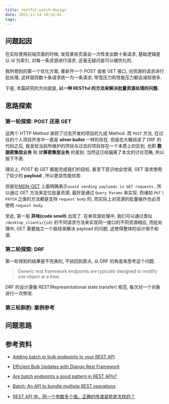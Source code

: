 ```yaml
---
title: restful-patch-design
date: 2021-11-14 19:52:01
tags:
---
```


## 问题起因

在实际使用前端页面的时候, 发现某些页面会一次性发出数十条请求, 基础逻辑是以 id 为索引, 对每一条资源进行请求, 这毫无疑问是可以被优化的.

我所想到的第一个优化方案, 重新开一个 POST 或者 GET 接口, 对资源的请求进行批处理, 这样就将数十条请求统一为一条请求, 带宽压力和性能压力都会减轻很多.

于是, 本篇研究的方向就是, **以一种 RESTful 的方法来解决批量资源处理的问题.**

## 思路探索

### 第一轮探索: POST 还是 GET

这两个 HTTP Method 承担了过去开发的项目的九成 Method. 而 `POST` 方法, 在过往的个人项目开发中一直是 **silver bullet** 一样的存在. 但是在大概阅读了 DRF 的代码之后, 我发现当前所维护的项目与过去的项目存在一个本质上的区别, 也即 **数据密集型业务** 和 **计算密集型业务** 的差别. 当然这已经偏离了本文的讨论范畴, 所以按下不表.

理论上, _POST_ 和 _GET_ 都能完成我们的目标, 甚至下意识地会觉得, GET 请求使用了较少的 **payload** , 所以更具性能优势.

但是在[MDN-GET](https://developer.mozilla.org/en-US/docs/Web/HTTP/Methods/GET) 上面明确表示`avoid sending payloads in GET requests` . 所以通过 GET 方法来定位批量资源, 最好是通过 `Query Params` 来实现. 而诸如 `PUT` \ `PATCH` 之类的方法都是支持 `request body` 的, 而实际上对资源的批量操作也必须使用 `request body`.

至此, 第一层 **异味(code smell)** 出现了. 在单资源处理中, 我们可以通过类似 `/desktop_clients/{id}` 的不同请求方法来实现同一接口的不同资源相应, 而批处理中, GET 需要独立一个路径来解决 payload 的问题, 这使得整体的设计很不和谐.

### 第二轮探索: DRF

第一轮得到的结果是不完美的, 不妨回到原点, 从 DRF 的角度来思考这个问题.

> Generic rest framework endpoints are typically designed to modify one object at a time.

DRF 的设计遵循 REST(Representational state transfer) 规范, 每次对一个对象进行一次修改.

### 第三轮斟酌: 案例参考

## 问题思路

## 参考资料

- [Adding batch or bulk endpoints to your REST API](https://www.codementor.io/blog/batch-endpoints-6olbjay1hd)
- [Efficient Bulk Updates with Django Rest Framework](https://levelup.gitconnected.com/really-fast-bulk-updates-with-django-rest-framework-43594b18bd75)
- [Are batch endpoints a good pattern in REST APIs?](https://news.ycombinator.com/item?id=28385466)

- [Batch: An API to bundle multiple REST operations](https://medium.com/paypal-tech/batch-an-api-to-bundle-multiple-paypal-rest-operations-6af6006e002)
- [REST API 中，同一个参数多个值，正确的传递姿势是怎样的？
  ](https://www.v2ex.com/t/488981)
